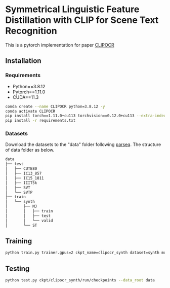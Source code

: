 # Symmetrical Linguistic Feature Distillation with CLIP for Scene Text Recognition

This is a pytorch implementation for paper [CLIPOCR](https://arxiv.org/abs/2310.04999)

## Installation

### Requirements

- Python==3.8.12
- Pytorch==1.11.0
- CUDA==11.3

```bash
conda create --name CLIPOCR python=3.8.12 -y
conda activate CLIPOCR
pip install torch==1.11.0+cu113 torchvision==0.12.0+cu113 --extra-index-url https://download.pytorch.org/whl/cu113
pip install -r requirements.txt
```

### Datasets

Download the datasets to the "data" folder following [parseq](https://github.com/baudm/parseq).
The structure of data folder as below.

  ```bash
  data
  ├── test
  │   ├── CUTE80
  │   ├── IC13_857
  │   ├── IC15_1811
  │   ├── IIIT5k
  │   ├── SVT
  │   └── SVTP
  ├── train
  │   └── synth
  │       ├── MJ
  │       │   ├── train
  │       │   ├── test
  │       │   └── valid
  │       └── ST
  ```

## Training

```bash
python train.py trainer.gpus=2 ckpt_name=clipocr_synth dataset=synth model=clipocr model.batch_size=160 trainer.val_check_interval=1.0 trainer.max_epochs=5 model.lr=0.0014
```

## Testing

```bash
python test.py ckpt/clipocr_synth/run/checkpoints --data_root data
```
